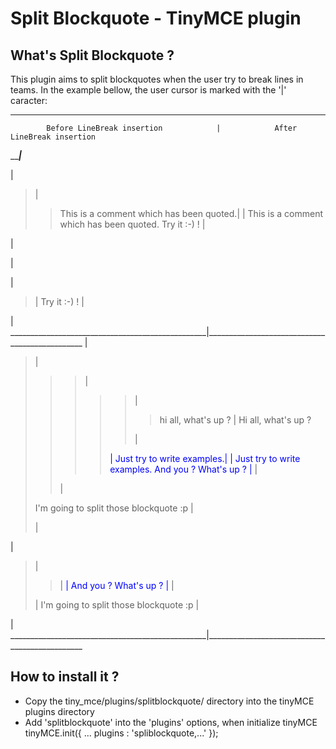 Split Blockquote - TinyMCE plugin
=================================

What's Split Blockquote ?
-------------------------

This plugin aims to split blockquotes when the user try to break lines in teams.
In the example bellow, the user cursor is marked with the '|' caracter:

 _________________________________________________________________________________________________
            Before LineBreak insertion            |            After LineBreak insertion
 _________________________________________________|_______________________________________________
 <body>                                           | <body>
   <blockquote>                                   |   <blockquote>
     This is a comment which has been quoted.|    |     This is a comment which has been quoted.
     Try it :-) !                                 |   </blockquote>
   </blockquote>                                  |   <p>|</p>
 </body>                                          |   <blockquote>
                                                  |     Try it :-) !
                                                  |   </blockquote>
                                                  | </body>
 _________________________________________________|_______________________________________________
 <body>                                           | <body>
   <blockquote>                                   |   <blockquote>
     <blockquote>                                 |     <blockquote>
       <blockquote>                               |       <blockquote>
         hi all, what's up ?                      |         Hi all, what's up ?
       </blockquote>                              |       </blockquote>
       <span style="color:blue;">                 |       <span style="color:blue;">
         Just try to write examples.|             |         Just try to write examples.
         And you ? What's up ?                    |       </span>
       </span>                                    |     </blockquote>
     </blockquote>                                |   </blockquote>
     I'm going to split those blockquote :p       |   <p>|</p>
   </blockquote>                                  |   <blockquote>
 </body>                                          |     <blockquote>
                                                  |       <span style="color:blue;">
                                                  |         And  you ? What's up ?
                                                  |       </span>
                                                  |     </blockquote>
                                                  |     I'm going to split those blockquote :p
                                                  |   </blockquote>
                                                  | </body>
 _________________________________________________|_______________________________________________


How to install it ?
-------------------

* Copy the tiny_mce/plugins/splitblockquote/ directory into the tinyMCE plugins directory
* Add 'splitblockquote' into the 'plugins' options, when initialize tinyMCE
  tinyMCE.init({
          ...
          plugins : 'spliblockquote,...'
  });

